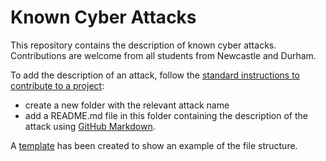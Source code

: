 # Known Cyber Attacks

This repository contains the description of known cyber attacks. Contributions are welcome from all students from Newcastle and Durham. 

To add the description of an attack, follow the [standard instructions to contribute to a project](https://gist.github.com/MarcDiethelm/7303312): 
- create a new folder with the relevant attack name
- add a README.md file in this folder containing the description of the attack using [GitHub Markdown](https://docs.github.com/en/get-started/writing-on-github/getting-started-with-writing-and-formatting-on-github/basic-writing-and-formatting-syntax). 

A [template](Template/README.md) has been created to show an example of the file structure. 

